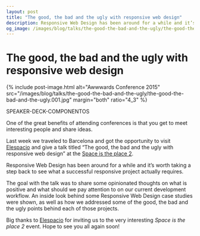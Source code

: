 ```yaml
---
layout: post
title: "The good, the bad and the ugly with responsive web design"
description: Responsive Web Design has been around for a while and it’s worth taking a step back to see what a successful responsive project actually requires.
og_image: /images/blog/talks/the-good-the-bad-and-the-ugly/the-good-the-bad-and-the-ugly.001.jpg
---
```


# The good, the bad and the ugly with responsive web design

{% include post-image.html alt="Awwwards Conference 2015" src="/images/blog/talks/the-good-the-bad-and-the-ugly/the-good-the-bad-and-the-ugly.001.jpg" margin="both" ratio="4_3" %}

SPEAKER-DECK-COMPONENTOS

One of the great benefits of attending conferences is that you get to meet interesting people and share ideas.

Last week we traveled to Barcelona and got the opportunity to visit [Elespacio](http://www.elespacio.net/) and give a talk titled “The good, the bad and the ugly with responsive web design” at the [Space is the place 2](https://www.facebook.com/elespacio.net/posts/930710413629827).

Responsive Web Design has been around for a while and it’s worth taking a step back to see what a successful responsive project actually requires.

The goal with the talk was to share some opinionated thoughts on what is positive and what should we pay attention to on our current development workflow. An inside look behind some Responsive Web Design case studies were shown, as well as how we addressed some of the good, the bad and the ugly points behind each of those projects.

Big thanks to [Elespacio](http://www.elespacio.net/) for inviting us to the very interesting *Space is the place 2* event. Hope to see you all again soon!